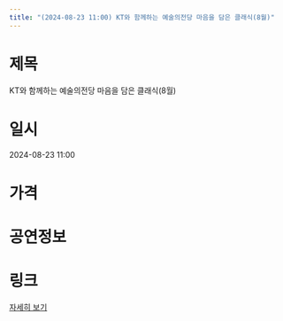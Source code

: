 ```yaml
---
title: "(2024-08-23 11:00) KT와 함께하는 예술의전당 마음을 담은 클래식(8월)"
---
```


# 제목
KT와 함께하는 예술의전당 마음을 담은 클래식(8월)

# 일시
2024-08-23 11:00

# 가격


# 공연정보
  
  


# 링크
[자세히 보기](https://www.sac.or.kr/site/main/show/show_view?SN=60185 "https://www.sac.or.kr/site/main/show/show_view?SN=60185")
